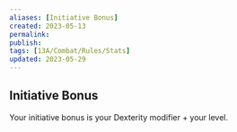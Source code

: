 ```yaml
---
aliases: [Initiative Bonus]
created: 2023-05-13
permalink: 
publish: 
tags: [13A/Combat/Rules/Stats]
updated: 2023-05-29
---
```


## Initiative Bonus

Your initiative bonus is your Dexterity modifier + your level.